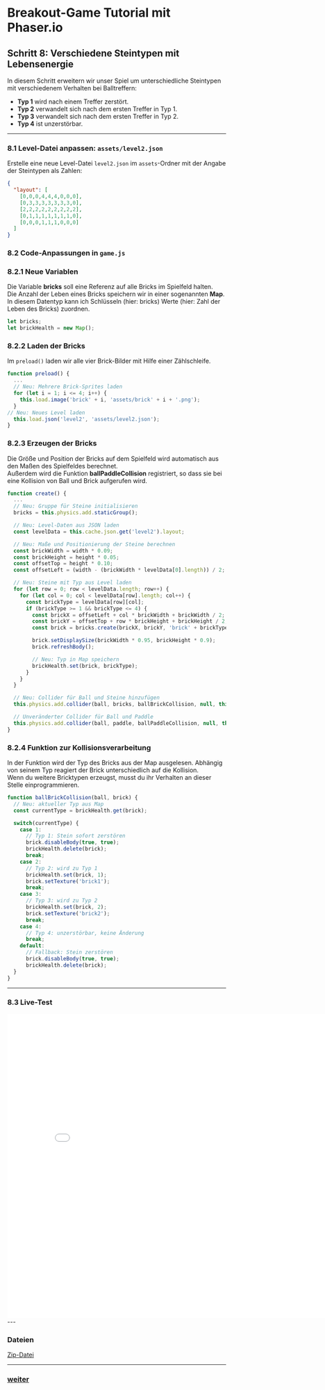 # Breakout-Game Tutorial mit Phaser.io

## Schritt 8: Verschiedene Steintypen mit Lebensenergie

In diesem Schritt erweitern wir unser Spiel um unterschiedliche Steintypen mit verschiedenem Verhalten bei Balltreffern:

- **Typ 1** wird nach einem Treffer zerstört.
- **Typ 2** verwandelt sich nach dem ersten Treffer in Typ 1.
- **Typ 3** verwandelt sich nach dem ersten Treffer in Typ 2.
- **Typ 4** ist unzerstörbar.

---

### 8.1 Level-Datei anpassen: `assets/level2.json`

Erstelle eine neue Level-Datei `level2.json` im `assets`-Ordner mit der Angabe der Steintypen als Zahlen:

```json
{
  "layout": [
    [0,0,0,4,4,4,0,0,0],
    [0,3,3,3,3,3,3,3,0],
    [2,2,2,2,2,2,2,2,2],
    [0,1,1,1,1,1,1,1,0],
    [0,0,0,1,1,1,0,0,0]
  ]
}
```
### 8.2 Code-Anpassungen in `game.js`
### 8.2.1 Neue Variablen

Die Variable **bricks** soll eine Referenz auf alle Bricks im Spielfeld halten.  
Die Anzahl der Leben eines Bricks speichern wir in einer sogenannten **Map**. In diesem Datentyp kann ich Schlüsseln (hier: bricks) Werte (hier: Zahl der Leben des Bricks) zuordnen.

```js
let bricks;
let brickHealth = new Map();
```


### 8.2.2 Laden der Bricks


Im `preload()` laden wir alle vier Brick-Bilder mit Hilfe einer Zählschleife.

```js
function preload() {
  ...
  // Neu: Mehrere Brick-Sprites laden
  for (let i = 1; i <= 4; i++) {
    this.load.image('brick' + i, 'assets/brick' + i + '.png');
  }
// Neu: Neues Level laden
  this.load.json('level2', 'assets/level2.json');
}
```
### 8.2.3 Erzeugen der Bricks

Die Größe und Position der Bricks auf dem Spielfeld wird automatisch aus den Maßen des Spielfeldes berechnet.  
Außerdem wird die Funktion **ballPaddleCollision** registriert, so dass sie bei eine Kollision von Ball und Brick aufgerufen wird.

```js
function create() {
  ...
  // Neu: Gruppe für Steine initialisieren
  bricks = this.physics.add.staticGroup();

  // Neu: Level-Daten aus JSON laden
  const levelData = this.cache.json.get('level2').layout;

  // Neu: Maße und Positionierung der Steine berechnen
  const brickWidth = width * 0.09;
  const brickHeight = height * 0.05;
  const offsetTop = height * 0.10;
  const offsetLeft = (width - (brickWidth * levelData[0].length)) / 2;

  // Neu: Steine mit Typ aus Level laden
  for (let row = 0; row < levelData.length; row++) {
    for (let col = 0; col < levelData[row].length; col++) {
      const brickType = levelData[row][col];
      if (brickType >= 1 && brickType <= 4) {
        const brickX = offsetLeft + col * brickWidth + brickWidth / 2;
        const brickY = offsetTop + row * brickHeight + brickHeight / 2;
        const brick = bricks.create(brickX, brickY, 'brick' + brickType);

        brick.setDisplaySize(brickWidth * 0.95, brickHeight * 0.9);
        brick.refreshBody();

        // Neu: Typ in Map speichern
        brickHealth.set(brick, brickType);
      }
    }
  }

  // Neu: Collider für Ball und Steine hinzufügen
  this.physics.add.collider(ball, bricks, ballBrickCollision, null, this);

  // Unveränderter Collider für Ball und Paddle 
  this.physics.add.collider(ball, paddle, ballPaddleCollision, null, this);
}
``` 
### 8.2.4 Funktion zur Kollisionsverarbeitung

In der Funktion wird der Typ des Bricks aus der Map ausgelesen. Abhängig von seinem Typ reagiert der Brick unterschiedlich auf die Kollision.  
Wenn du weitere Bricktypen erzeugst, musst du ihr Verhalten an dieser Stelle einprogrammieren.  

```js
function ballBrickCollision(ball, brick) {
  // Neu: aktueller Typ aus Map
  const currentType = brickHealth.get(brick);

  switch(currentType) {
    case 1:
      // Typ 1: Stein sofort zerstören
      brick.disableBody(true, true);
      brickHealth.delete(brick);
      break;
    case 2:
      // Typ 2: wird zu Typ 1
      brickHealth.set(brick, 1);
      brick.setTexture('brick1');
      break;
    case 3:
      // Typ 3: wird zu Typ 2
      brickHealth.set(brick, 2);
      brick.setTexture('brick2');
      break;
    case 4:
      // Typ 4: unzerstörbar, keine Änderung
      break;
    default:
      // Fallback: Stein zerstören
      brick.disableBody(true, true);
      brickHealth.delete(brick);
  }
}
```
---

### 8.3 Live-Test

<iframe 
  src="07BrickTypen/index.html" 
  width="820" 
  height="700" 
  frameborder="0" 
  sandbox="allow-scripts allow-same-origin">
</iframe>
---

### Dateien

[Zip-Datei](07Bricktypen.zip)    

---  

### [weiter](08Level.html)  
